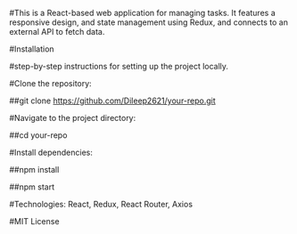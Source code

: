 #This is a React-based web application for managing tasks. It features a responsive design, and state management using Redux, and connects to an external API to fetch data.

#Installation

#step-by-step instructions for setting up the project locally.

#Clone the repository:

##git clone https://github.com/Dileep2621/your-repo.git

#Navigate to the project directory:

##cd your-repo

#Install dependencies:

##npm install

##npm start

#Technologies: React, Redux, React Router, Axios

#MIT License

